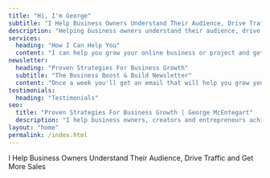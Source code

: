 ```yaml
---
title: "Hi, I'm George"
subtitle: "I Help Business Owners Understand Their Audience, Drive Traffic and Get More Sales"
description: "Helping business owners understand their audience, drive website traffic, and get more sales."
services: 
  heading: "How I Can Help You"
  content: "I can help you grow your online business or project and get more sales with the following options..."
newsletter: 
  heading: "Proven Strategies For Business Growth"
  subtitle: "The Business Boost & Build Newsletter"
  content: "Once a week you'll get an email that will help you grow your business. It includes one tip from me and three resources from others."
testimonials:
  heading: "Testimonials"
seo:
  title: "Proven Strategies For Business Growth | George McEntegart"
  description: "I help business owners, creators and entrepreneurs achieve their goals, understand their audience, drive website traffic, and get more sales."
layout: "home"
permalink: /index.html
---
```



I Help Business Owners Understand Their Audience, Drive Traffic and Get More Sales
